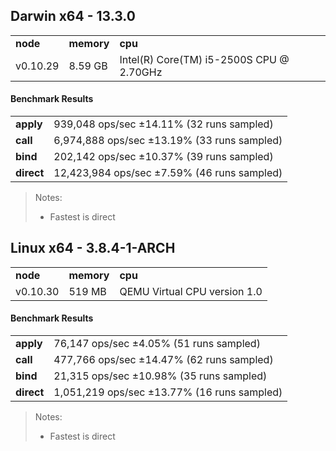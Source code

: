 Darwin x64 - 13.3.0
-----

<table><tr><td><b>node</b></td><td><b>memory</b></td><td><b>cpu</b></td></tr><tr><td>v0.10.29</td><td>8.59 GB</td><td>Intel(R) Core(TM) i5-2500S CPU @ 2.70GHz</td></tr></table>

#### Benchmark Results ####

<table><tr><td><b>apply</b></td><td>939,048 ops/sec ±14.11% (32 runs sampled)</td></tr><tr><td><b>call</b></td><td>6,974,888 ops/sec ±13.19% (33 runs sampled)</td></tr><tr><td><b>bind</b></td><td>202,142 ops/sec ±10.37% (39 runs sampled)</td></tr><tr><td><b>direct</b></td><td>12,423,984 ops/sec ±7.59% (46 runs sampled)</td></tr></table>

> Notes:
> - Fastest is direct

Linux x64 - 3.8.4-1-ARCH
-----

<table><tr><td><b>node</b></td><td><b>memory</b></td><td><b>cpu</b></td></tr><tr><td>v0.10.30</td><td>519 MB</td><td>QEMU Virtual CPU version 1.0</td></tr></table>

#### Benchmark Results ####

<table><tr><td><b>apply</b></td><td>76,147 ops/sec ±4.05% (51 runs sampled)</td></tr><tr><td><b>call</b></td><td>477,766 ops/sec ±14.47% (62 runs sampled)</td></tr><tr><td><b>bind</b></td><td>21,315 ops/sec ±10.98% (35 runs sampled)</td></tr><tr><td><b>direct</b></td><td>1,051,219 ops/sec ±13.77% (16 runs sampled)</td></tr></table>

> Notes:
> - Fastest is direct

